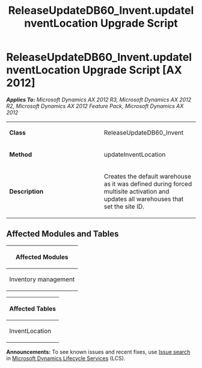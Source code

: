 ﻿---
title: ReleaseUpdateDB60_Invent.updateInventLocation Upgrade Script
TOCTitle: ReleaseUpdateDB60_Invent.updateInventLocation Upgrade Script
ms:assetid: ea7ec095-3145-8a46-1dbb-2c2b55c5fdba
ms:mtpsurl: https://msdn.microsoft.com/en-us/library/JJ719889(v=AX.60)
ms:contentKeyID: 49711961
ms.date: 05/18/2015
mtps_version: v=AX.60
---

# ReleaseUpdateDB60\_Invent.updateInventLocation Upgrade Script [AX 2012]


_**Applies To:** Microsoft Dynamics AX 2012 R3, Microsoft Dynamics AX 2012 R2, Microsoft Dynamics AX 2012 Feature Pack, Microsoft Dynamics AX 2012_

<table>
<colgroup>
<col style="width: 50%" />
<col style="width: 50%" />
</colgroup>
<tbody>
<tr class="odd">
<td><p><strong>Class</strong></p></td>
<td><p>ReleaseUpdateDB60_Invent</p></td>
</tr>
<tr class="even">
<td><p><strong>Method</strong></p></td>
<td><p>updateInventLocation</p></td>
</tr>
<tr class="odd">
<td><p><strong>Description</strong></p></td>
<td><p>Creates the default warehouse as it was defined during forced multisite activation and updates all warehouses that set the site ID.</p></td>
</tr>
</tbody>
</table>


## Affected Modules and Tables

<table>
<colgroup>
<col style="width: 100%" />
</colgroup>
<thead>
<tr class="header">
<th><p>Affected Modules</p></th>
</tr>
</thead>
<tbody>
<tr class="odd">
<td><p>Inventory management</p></td>
</tr>
</tbody>
</table>


<table>
<colgroup>
<col style="width: 100%" />
</colgroup>
<thead>
<tr class="header">
<th><p>Affected Tables</p></th>
</tr>
</thead>
<tbody>
<tr class="odd">
<td><p>InventLocation</p></td>
</tr>
</tbody>
</table>

  
**Announcements:** To see known issues and recent fixes, use [Issue search](http://go.microsoft.com/fwlink/?linkid=389258) in [Microsoft Dynamics Lifecycle Services](http://go.microsoft.com/fwlink/?linkid=306505) (LCS).

